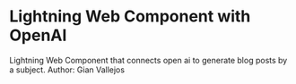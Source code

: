 # Lightning Web Component with OpenAI

Lightning Web Component that connects open ai to generate blog posts by a subject.
Author: Gian Vallejos
